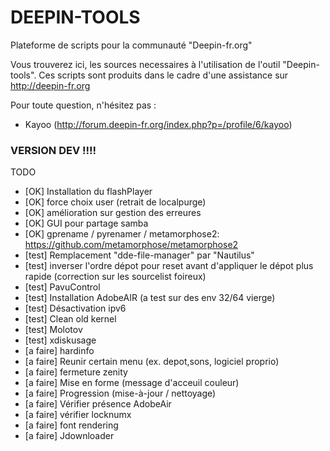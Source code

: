 # DEEPIN-TOOLS
Plateforme de scripts pour la communauté "Deepin-fr.org"

Vous trouverez ici, les sources necessaires à l'utilisation de l'outil "Deepin-tools".
Ces scripts sont produits dans le cadre d'une assistance sur http://deepin-fr.org

Pour toute question, n'hésitez pas :
- Kayoo (http://forum.deepin-fr.org/index.php?p=/profile/6/kayoo)



### VERSION DEV !!!!


TODO
- [OK] Installation du flashPlayer 
- [OK] force choix user (retrait de localpurge)
- [OK] amélioration sur gestion des erreures
- [OK] GUI pour partage samba
- [OK] gprename / pyrenamer / metamorphose2: https://github.com/metamorphose/metamorphose2
- [test] Remplacement "dde-file-manager" par "Nautilus"
- [test] inverser l'ordre dépot pour reset avant d'appliquer le dépot plus rapide (correction sur les sourcelist foireux)
- [test] PavuControl
- [test] Installation AdobeAIR (a test sur des env 32/64 vierge)
- [test] Désactivation ipv6
- [test] Clean old kernel
- [test] Molotov
- [test] xdiskusage
- [a faire] hardinfo
- [a faire] Reunir certain menu (ex. depot,sons, logiciel proprio)
- [a faire] fermeture zenity
- [a faire] Mise en forme (message d'acceuil couleur)
- [a faire] Progression (mise-à-jour / nettoyage)
- [a faire] Vérifier présence AdobeAir
- [a faire] vérifier locknumx
- [a faire] font rendering
- [a faire] Jdownloader
